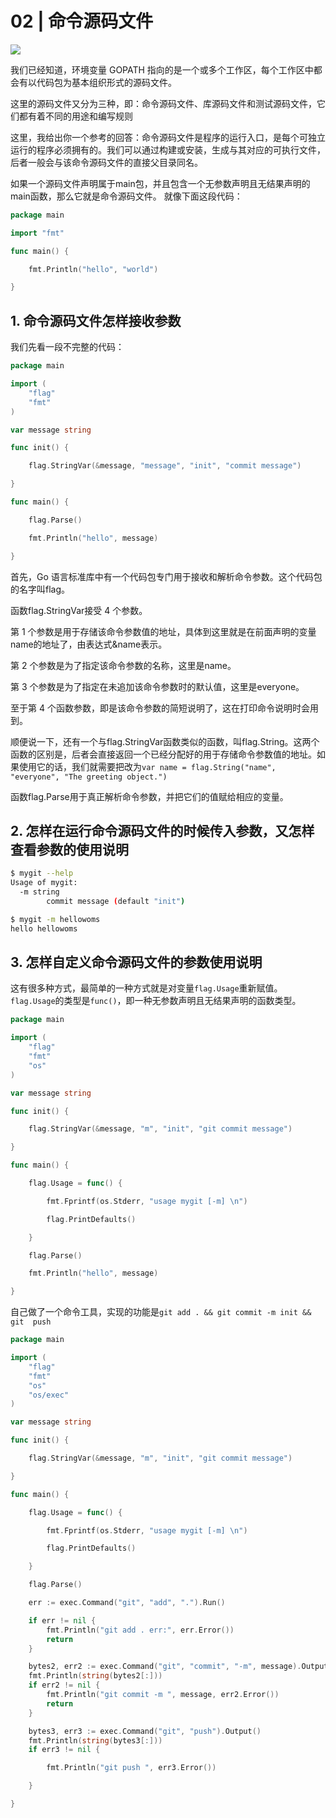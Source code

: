 # 02 | 命令源码文件

![](https://static001.geekbang.org/resource/image/37/b1/3793770202d7834838dbb4e2f6a60bb1.jpg)

我们已经知道，环境变量 GOPATH 指向的是一个或多个工作区，每个工作区中都会有以代码包为基本组织形式的源码文件。

这里的源码文件又分为三种，即：命令源码文件、库源码文件和测试源码文件，它们都有着不同的用途和编写规则



这里，我给出你一个参考的回答：命令源码文件是程序的运行入口，是每个可独立运行的程序必须拥有的。我们可以通过构建或安装，生成与其对应的可执行文件，后者一般会与该命令源码文件的直接父目录同名。

如果一个源码文件声明属于main包，并且包含一个无参数声明且无结果声明的main函数，那么它就是命令源码文件。 就像下面这段代码：

```go
package main

import "fmt"

func main() {

	fmt.Println("hello", "world")

}

```
## 1. 命令源码文件怎样接收参数


我们先看一段不完整的代码：


```go
package main

import (
	"flag"
	"fmt"
)

var message string

func init() {

	flag.StringVar(&message, "message", "init", "commit message")

}

func main() {

	flag.Parse()

	fmt.Println("hello", message)

}

```

首先，Go 语言标准库中有一个代码包专门用于接收和解析命令参数。这个代码包的名字叫flag。


函数flag.StringVar接受 4 个参数。

第 1 个参数是用于存储该命令参数值的地址，具体到这里就是在前面声明的变量name的地址了，由表达式&name表示。

第 2 个参数是为了指定该命令参数的名称，这里是name。

第 3 个参数是为了指定在未追加该命令参数时的默认值，这里是everyone。

至于第 4 个函数参数，即是该命令参数的简短说明了，这在打印命令说明时会用到。


顺便说一下，还有一个与flag.StringVar函数类似的函数，叫flag.String。这两个函数的区别是，后者会直接返回一个已经分配好的用于存储命令参数值的地址。如果使用它的话，我们就需要把改为`var name = flag.String("name", "everyone", "The greeting object.")`

函数flag.Parse用于真正解析命令参数，并把它们的值赋给相应的变量。

## 2. 怎样在运行命令源码文件的时候传入参数，又怎样查看参数的使用说明


```bash
$ mygit --help
Usage of mygit:
  -m string
        commit message (default "init")

```

```sh
$ mygit -m hellowoms
hello hellowoms
```

## 3. 怎样自定义命令源码文件的参数使用说明

这有很多种方式，最简单的一种方式就是对变量`flag.Usage`重新赋值。`flag.Usage`的类型是`func()`，即一种无参数声明且无结果声明的函数类型。


```go
package main

import (
	"flag"
	"fmt"
	"os"
)

var message string

func init() {

	flag.StringVar(&message, "m", "init", "git commit message")

}

func main() {

	flag.Usage = func() {

		fmt.Fprintf(os.Stderr, "usage mygit [-m] \n")

		flag.PrintDefaults()

	}

	flag.Parse()

	fmt.Println("hello", message)

}

```



自己做了一个命令工具，实现的功能是`git add . && git commit -m init && git  push`





```go
package main

import (
	"flag"
	"fmt"
	"os"
	"os/exec"
)

var message string

func init() {

	flag.StringVar(&message, "m", "init", "git commit message")

}

func main() {

	flag.Usage = func() {

		fmt.Fprintf(os.Stderr, "usage mygit [-m] \n")

		flag.PrintDefaults()

	}

	flag.Parse()

	err := exec.Command("git", "add", ".").Run()

	if err != nil {
		fmt.Println("git add . err:", err.Error())
		return
	}

	bytes2, err2 := exec.Command("git", "commit", "-m", message).Output()
	fmt.Println(string(bytes2[:]))
	if err2 != nil {
		fmt.Println("git commit -m ", message, err2.Error())
		return
	}

	bytes3, err3 := exec.Command("git", "push").Output()
	fmt.Println(string(bytes3[:]))
	if err3 != nil {

		fmt.Println("git push ", err3.Error())

	}

}
```












